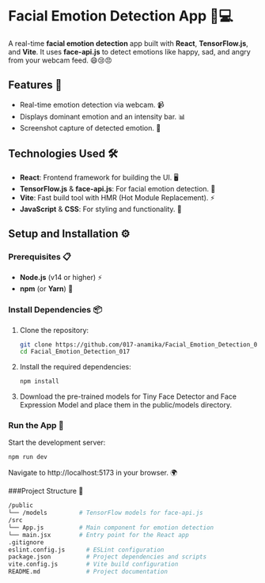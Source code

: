 # Facial Emotion Detection App 🧠💻

A real-time **facial emotion detection** app built with **React**, **TensorFlow.js**, and **Vite**. It uses **face-api.js** to detect emotions like happy, sad, and angry from your webcam feed. 😄😢😠

## Features 🌟

- Real-time emotion detection via webcam. 📹
- Displays dominant emotion and an intensity bar. 📊
- Screenshot capture of detected emotion. 📸

## Technologies Used 🛠️

- **React**: Frontend framework for building the UI. 🖥️
- **TensorFlow.js** & **face-api.js**: For facial emotion detection. 🤖
- **Vite**: Fast build tool with HMR (Hot Module Replacement). ⚡
- **JavaScript** & **CSS**: For styling and functionality. 🎨

## Setup and Installation ⚙️

### Prerequisites 📋

- **Node.js** (v14 or higher) ⚡
- **npm** (or **Yarn**) 🎯

### Install Dependencies 📦

1. Clone the repository:
   ```bash
   git clone https://github.com/017-anamika/Facial_Emotion_Detection_017.git
   cd Facial_Emotion_Detection_017
   
2. Install the required dependencies:
   ```bash
   npm install
   
3. Download the pre-trained models for Tiny Face Detector and Face Expression Model and place them in the public/models directory.

### Run the App 🚀
Start the development server:
   ```bash
   npm run dev
   ```
Navigate to http://localhost:5173 in your browser. 🌍

###Project Structure 📂
   ```bash
   /public
   └── /models         # TensorFlow models for face-api.js
   /src
   └── App.js          # Main component for emotion detection
   └── main.jsx        # Entry point for the React app
   .gitignore
   eslint.config.js      # ESLint configuration
   package.json          # Project dependencies and scripts
   vite.config.js        # Vite build configuration
   README.md             # Project documentation
